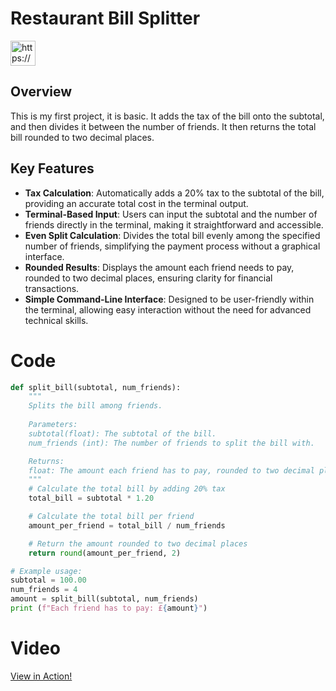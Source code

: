 # Restaurant Bill Splitter

<aside>
<img src="https://www.notion.so/icons/checklist_lightgray.svg" alt="https://www.notion.so/icons/checklist_lightgray.svg" width="40px" />

# Overview

This is my first project, it is basic. It adds the tax of the bill onto the subtotal, and then divides it between the number of friends. It then returns the total bill rounded to two decimal places.

# Key Features

- **Tax Calculation**: Automatically adds a 20% tax to the subtotal of the bill, providing an accurate total cost in the terminal output.
- **Terminal-Based Input**: Users can input the subtotal and the number of friends directly in the terminal, making it straightforward and accessible.
- **Even Split Calculation**: Divides the total bill evenly among the specified number of friends, simplifying the payment process without a graphical interface.
- **Rounded Results**: Displays the amount each friend needs to pay, rounded to two decimal places, ensuring clarity for financial transactions.
- **Simple Command-Line Interface**: Designed to be user-friendly within the terminal, allowing easy interaction without the need for advanced technical skills.
</aside>


# Code

```python
def split_bill(subtotal, num_friends):
    """
    Splits the bill among friends.
    
    Parameters:
    subtotal(float): The subtotal of the bill.
    num_friends (int): The number of friends to split the bill with.

    Returns:
    float: The amount each friend has to pay, rounded to two decimal places
    """
    # Calculate the total bill by adding 20% tax
    total_bill = subtotal * 1.20

    # Calculate the total bill per friend
    amount_per_friend = total_bill / num_friends

    # Return the amount rounded to two decimal places
    return round(amount_per_friend, 2)

# Example usage:
subtotal = 100.00
num_friends = 4
amount = split_bill(subtotal, num_friends)
print (f"Each friend has to pay: £{amount}")
```

</aside>

# Video

[View in Action!](https://youtu.be/4Y5dW85aTKc)
